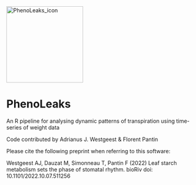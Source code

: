 <img src="https://user-images.githubusercontent.com/42646691/201877742-e20eb356-daba-4134-a622-433232455fbf.png" alt="PhenoLeaks_icon" width="200"/>

# PhenoLeaks 

An R pipeline for analysing dynamic patterns of transpiration using time-series of weight data

Code contributed by Adrianus J. Westgeest & Florent Pantin

Please cite the following preprint when referring to this software:

Westgeest AJ, Dauzat M, Simonneau T, Pantin F (2022) Leaf starch metabolism sets the phase of stomatal rhythm. bioRiv doi: 10.1101/2022.10.07.511256 
